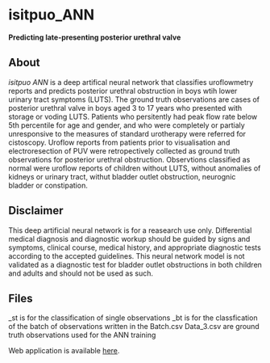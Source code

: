 # isitpuo_ANN
**Predicting late-presenting posterior urethral valve**

## About
*isitpuo ANN* is a deep artifical neural network that classifies uroflowmetry reports and predicts posterior urethral obstruction in boys wtih lower urinary tract symptoms (LUTS). The ground truth observations are cases of posterior urethral valve in boys aged 3 to 17 years who presented with storage or voding LUTS. Patients who persitently had peak flow rate below 5th percentile for age and gender, and who were completely or partialy unresponsive to the measures of standard urotherapy were referred for cistoscopy. Uroflow reports from patients prior to visualisation and electroresection of PUV were retropectively collected as ground truth observations for posterior urethral obstruction. Observtions classified as normal were uroflow reports of children without LUTS, without anomalies of kidneys or urinary tract, withut bladder outlet obstruction, neurognic bladder or constipation.

## Disclaimer
This deep artificial neural network is for a reasearch use only. Differential medical diagnosis and diagnostic workup should be guided by signs and symptoms, clinical course, medical history, and appropriate diagnostic tests according to the accepted guidelines. This neural network model is not validated as a diagnostic test for bladder outlet obstructions in both children and adults and should not be used as such.

## Files
_st is for the classification of single observations
_bt is for the classfication of the batch of observations written in the Batch.csv
Data_3.csv are ground truth observations used for the ANN training

Web application is available [here](https://isitpuo.herokuapp.com "isitpuo web app").
